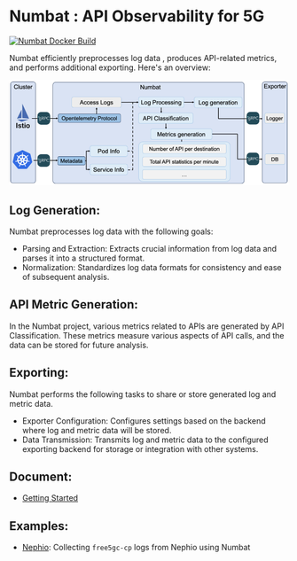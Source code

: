 # Numbat : API Observability for 5G
[![Numbat Docker Build](https://github.com/boanlab/numbat/actions/workflows/numbat-docker-build.yml/badge.svg)](https://github.com/boanlab/numbat/actions/workflows/numbat-docker-build.yml)

Numbat efficiently preprocesses log data , produces API-related metrics, and performs additional exporting. Here's an overview:

![Numbat_Overview](docs/Numbat_Overview.png)

## Log Generation:
Numbat preprocesses log data with the following goals:

- Parsing and Extraction: Extracts crucial information from log data and parses it into a structured format.
- Normalization: Standardizes log data formats for consistency and ease of subsequent analysis.

## API Metric Generation:
In the Numbat project, various metrics related to APIs are generated by API Classification.
These metrics measure various aspects of API calls, and the data can be stored for future analysis.


## Exporting:
Numbat performs the following tasks to share or store generated log and metric data.

- Exporter Configuration: Configures settings based on the backend where log and metric data will be stored.
- Data Transmission: Transmits log and metric data to the configured exporting backend for storage or integration with other systems.

## Document:
- [Getting Started](docs/Getting_Started.md)

## Examples:
- [Nephio](examples/nephio): Collecting `free5gc-cp` logs from Nephio using Numbat
